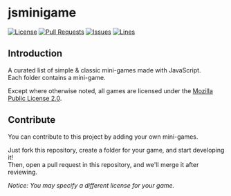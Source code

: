 # jsminigame
[![License](https://img.shields.io/badge/license-MPL%202.0-brightgreen?style=flat-square)](https://mozilla.org/MPL/2.0) [![Pull Requests](https://img.shields.io/github/issues-pr-closed/katorlys/jsminigame?style=flat-square)](https://github.com/katorlys/jsminigame/pulls) [![Issues](https://img.shields.io/github/issues-closed/katorlys/jsminigame?style=flat-square)](https://github.com/katorlys/jsminigame/issues) [![Lines](https://img.shields.io/tokei/lines/github/katorlys/jsminigame?style=flat-square)](https://github.com/katorlys/jsminigame)

## Introduction
A curated list of simple & classic mini-games made with JavaScript.  
Each folder contains a mini-game.  

Except where otherwise noted, all games are licensed under the [Mozilla Public License 2.0](https://mozilla.org/MPL/2.0).  

## Contribute
You can contribute to this project by adding your own mini-games.  

Just fork this repository, create a folder for your game, and start developing it!  
Then, open a pull request in this repository, and we'll merge it after reviewing.  

*Notice: You may specify a different license for your game.*  

